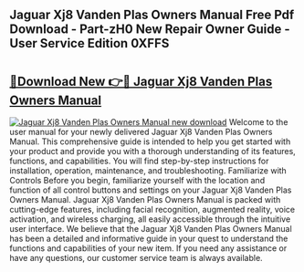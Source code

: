 ## Jaguar Xj8 Vanden Plas Owners Manual Free Pdf Download - Part-zH0 New Repair Owner Guide - User Service Edition 0XFFS

# <h2><a href="http://bc53547.oget.top/?id=Jaguar+Xj8+Vanden+Plas+Owners+Manual">🔗Download New 👉🔴 Jaguar Xj8 Vanden Plas Owners Manual</a></h2>

[![Jaguar Xj8 Vanden Plas Owners Manual new download](https://i.imgur.com/5g1atiW.png)](http://bc53547.oget.top/?id=Jaguar+Xj8+Vanden+Plas+Owners+Manual)
Welcome to the user manual for your newly delivered Jaguar Xj8 Vanden Plas Owners Manual. This comprehensive guide is intended to help you get started with your product and provide you with a thorough understanding of its features, functions, and capabilities. You will find step-by-step instructions for installation, operation, maintenance, and troubleshooting. Familiarize with Controls Before you begin, familiarize yourself with the location and function of all control buttons and settings on your Jaguar Xj8 Vanden Plas Owners Manual. Jaguar Xj8 Vanden Plas Owners Manual is packed with cutting-edge features, including facial recognition, augmented reality, voice activation, and wireless charging, all easily accessible through the intuitive user interface. We believe that the Jaguar Xj8 Vanden Plas Owners Manual has been a detailed and informative guide in your quest to understand the functions and capabilities of your new item. If you need any assistance or have any questions, our customer service team is always available.
